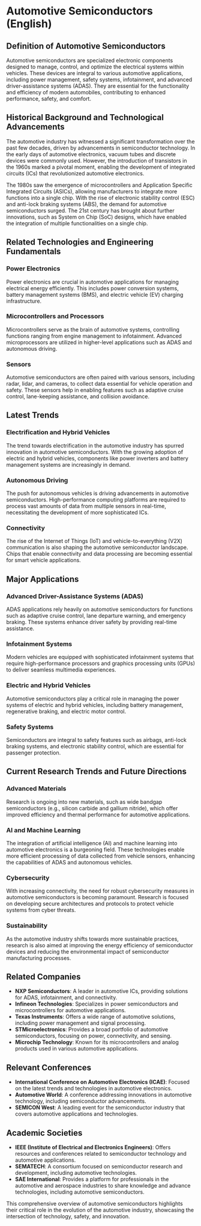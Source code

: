 # Automotive Semiconductors (English)

## Definition of Automotive Semiconductors

Automotive semiconductors are specialized electronic components designed to manage, control, and optimize the electrical systems within vehicles. These devices are integral to various automotive applications, including power management, safety systems, infotainment, and advanced driver-assistance systems (ADAS). They are essential for the functionality and efficiency of modern automobiles, contributing to enhanced performance, safety, and comfort.

## Historical Background and Technological Advancements

The automotive industry has witnessed a significant transformation over the past few decades, driven by advancements in semiconductor technology. In the early days of automotive electronics, vacuum tubes and discrete devices were commonly used. However, the introduction of transistors in the 1960s marked a pivotal moment, enabling the development of integrated circuits (ICs) that revolutionized automotive electronics.

The 1980s saw the emergence of microcontrollers and Application Specific Integrated Circuits (ASICs), allowing manufacturers to integrate more functions into a single chip. With the rise of electronic stability control (ESC) and anti-lock braking systems (ABS), the demand for automotive semiconductors surged. The 21st century has brought about further innovations, such as System on Chip (SoC) designs, which have enabled the integration of multiple functionalities on a single chip.

## Related Technologies and Engineering Fundamentals

### Power Electronics

Power electronics are crucial in automotive applications for managing electrical energy efficiently. This includes power conversion systems, battery management systems (BMS), and electric vehicle (EV) charging infrastructure.

### Microcontrollers and Processors

Microcontrollers serve as the brain of automotive systems, controlling functions ranging from engine management to infotainment. Advanced microprocessors are utilized in higher-level applications such as ADAS and autonomous driving.

### Sensors

Automotive semiconductors are often paired with various sensors, including radar, lidar, and cameras, to collect data essential for vehicle operation and safety. These sensors help in enabling features such as adaptive cruise control, lane-keeping assistance, and collision avoidance.

## Latest Trends

### Electrification and Hybrid Vehicles

The trend towards electrification in the automotive industry has spurred innovation in automotive semiconductors. With the growing adoption of electric and hybrid vehicles, components like power inverters and battery management systems are increasingly in demand.

### Autonomous Driving

The push for autonomous vehicles is driving advancements in automotive semiconductors. High-performance computing platforms are required to process vast amounts of data from multiple sensors in real-time, necessitating the development of more sophisticated ICs.

### Connectivity

The rise of the Internet of Things (IoT) and vehicle-to-everything (V2X) communication is also shaping the automotive semiconductor landscape. Chips that enable connectivity and data processing are becoming essential for smart vehicle applications.

## Major Applications

### Advanced Driver-Assistance Systems (ADAS)

ADAS applications rely heavily on automotive semiconductors for functions such as adaptive cruise control, lane departure warning, and emergency braking. These systems enhance driver safety by providing real-time assistance.

### Infotainment Systems

Modern vehicles are equipped with sophisticated infotainment systems that require high-performance processors and graphics processing units (GPUs) to deliver seamless multimedia experiences.

### Electric and Hybrid Vehicles

Automotive semiconductors play a critical role in managing the power systems of electric and hybrid vehicles, including battery management, regenerative braking, and electric motor control.

### Safety Systems

Semiconductors are integral to safety features such as airbags, anti-lock braking systems, and electronic stability control, which are essential for passenger protection.

## Current Research Trends and Future Directions

### Advanced Materials

Research is ongoing into new materials, such as wide bandgap semiconductors (e.g., silicon carbide and gallium nitride), which offer improved efficiency and thermal performance for automotive applications.

### AI and Machine Learning

The integration of artificial intelligence (AI) and machine learning into automotive electronics is a burgeoning field. These technologies enable more efficient processing of data collected from vehicle sensors, enhancing the capabilities of ADAS and autonomous vehicles.

### Cybersecurity

With increasing connectivity, the need for robust cybersecurity measures in automotive semiconductors is becoming paramount. Research is focused on developing secure architectures and protocols to protect vehicle systems from cyber threats.

### Sustainability

As the automotive industry shifts towards more sustainable practices, research is also aimed at improving the energy efficiency of semiconductor devices and reducing the environmental impact of semiconductor manufacturing processes.

## Related Companies

- **NXP Semiconductors**: A leader in automotive ICs, providing solutions for ADAS, infotainment, and connectivity.
- **Infineon Technologies**: Specializes in power semiconductors and microcontrollers for automotive applications.
- **Texas Instruments**: Offers a wide range of automotive solutions, including power management and signal processing.
- **STMicroelectronics**: Provides a broad portfolio of automotive semiconductors, focusing on power, connectivity, and sensing.
- **Microchip Technology**: Known for its microcontrollers and analog products used in various automotive applications.

## Relevant Conferences

- **International Conference on Automotive Electronics (ICAE)**: Focused on the latest trends and technologies in automotive electronics.
- **Automotive World**: A conference addressing innovations in automotive technology, including semiconductor advancements.
- **SEMICON West**: A leading event for the semiconductor industry that covers automotive applications and technologies.

## Academic Societies

- **IEEE (Institute of Electrical and Electronics Engineers)**: Offers resources and conferences related to semiconductor technology and automotive applications.
- **SEMATECH**: A consortium focused on semiconductor research and development, including automotive technologies.
- **SAE International**: Provides a platform for professionals in the automotive and aerospace industries to share knowledge and advance technologies, including automotive semiconductors.

This comprehensive overview of automotive semiconductors highlights their critical role in the evolution of the automotive industry, showcasing the intersection of technology, safety, and innovation.